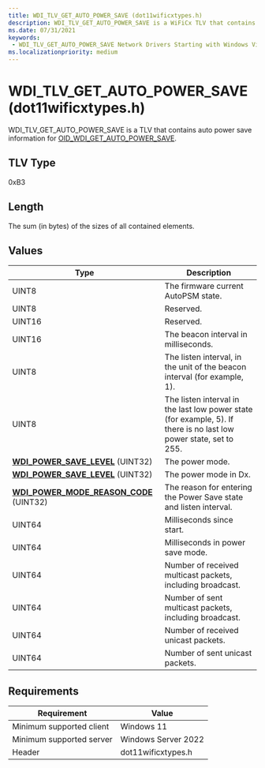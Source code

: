```yaml
---
title: WDI_TLV_GET_AUTO_POWER_SAVE (dot11wificxtypes.h)
description: WDI_TLV_GET_AUTO_POWER_SAVE is a WiFiCx TLV that contains auto power save information for OID_WDI_GET_AUTO_POWER_SAVE.
ms.date: 07/31/2021
keywords:
 - WDI_TLV_GET_AUTO_POWER_SAVE Network Drivers Starting with Windows Vista
ms.localizationpriority: medium
---
```


# WDI\_TLV\_GET\_AUTO\_POWER\_SAVE (dot11wificxtypes.h)


WDI\_TLV\_GET\_AUTO\_POWER\_SAVE is a TLV that contains auto power save information for [OID\_WDI\_GET\_AUTO\_POWER\_SAVE](./oid-wdi-get-auto-power-save.md).

## TLV Type


0xB3

## Length


The sum (in bytes) of the sizes of all contained elements.

## Values


| Type                                                                               | Description                                                                                                        |
|------------------------------------------------------------------------------------|--------------------------------------------------------------------------------------------------------------------|
| UINT8                                                                              | The firmware current AutoPSM state.                                                                                |
| UINT8                                                                              | Reserved.                                                                                                          |
| UINT16                                                                             | Reserved.                                                                                                          |
| UINT16                                                                             | The beacon interval in milliseconds.                                                                               |
| UINT8                                                                              | The listen interval, in the unit of the beacon interval (for example, 1).                                          |
| UINT8                                                                              | The listen interval in the last low power state (for example, 5). If there is no last low power state, set to 255. |
| [**WDI\_POWER\_SAVE\_LEVEL**](/windows-hardware/drivers/ddi/dot11wificxtypes/ne-dot11wificxtypes-wdi_power_save_level) (UINT32)              | The power mode.                                                                                                    |
| [**WDI\_POWER\_SAVE\_LEVEL**](/windows-hardware/drivers/ddi/dot11wificxtypes/ne-dot11wificxtypes-wdi_power_save_level) (UINT32)              | The power mode in Dx.                                                                                              |
| [**WDI\_POWER\_MODE\_REASON\_CODE**](/windows-hardware/drivers/ddi/dot11wificxtypes/ne-dot11wificxtypes-wdi_power_mode_reason_code) (UINT32) | The reason for entering the Power Save state and listen interval.                                                  |
| UINT64                                                                             | Milliseconds since start.                                                                                          |
| UINT64                                                                             | Milliseconds in power save mode.                                                                                   |
| UINT64                                                                             | Number of received multicast packets, including broadcast.                                                         |
| UINT64                                                                             | Number of sent multicast packets, including broadcast.                                                             |
| UINT64                                                                             | Number of received unicast packets.                                                                                |
| UINT64                                                                             | Number of sent unicast packets.                                                                                    |

 

## Requirements

|Requirement|Value|
|--- |--- |
|Minimum supported client|Windows 11|
|Minimum supported server|Windows Server 2022|
|Header|dot11wificxtypes.h|

 

